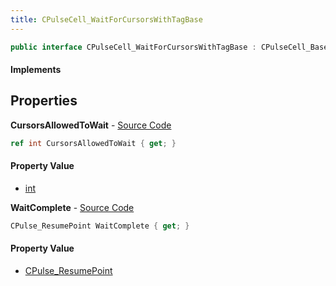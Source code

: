 ```yaml
---
title: CPulseCell_WaitForCursorsWithTagBase
---
```


```csharp
public interface CPulseCell_WaitForCursorsWithTagBase : CPulseCell_BaseYieldingInflow, CPulseCell_BaseFlow, CPulseCell_Base, ISchemaClass<CPulseCell_Base>, ISchemaClass<CPulseCell_BaseFlow>, ISchemaClass<CPulseCell_BaseYieldingInflow>, ISchemaClass<CPulseCell_WaitForCursorsWithTagBase>, ISchemaField, ISchemaClass, INativeHandle
```

#### Implements

## Properties

**CursorsAllowedToWait** - [Source Code](https://github.com/swiftly-solution/swiftlys2/blob/main/managed/src/SwiftlyS2.Generated/Schemas/Interfaces/CPulseCell_WaitForCursorsWithTagBase.cs#L16)

```csharp
ref int CursorsAllowedToWait { get; }
```

#### Property Value

- [int](https://learn.microsoft.com/dotnet/api/system.int32)

**WaitComplete** - [Source Code](https://github.com/swiftly-solution/swiftlys2/blob/main/managed/src/SwiftlyS2.Generated/Schemas/Interfaces/CPulseCell_WaitForCursorsWithTagBase.cs#L18)

```csharp
CPulse_ResumePoint WaitComplete { get; }
```

#### Property Value

- [CPulse_ResumePoint](/docs/api/shared/schemadefinitions/cpulse_resumepoint)

